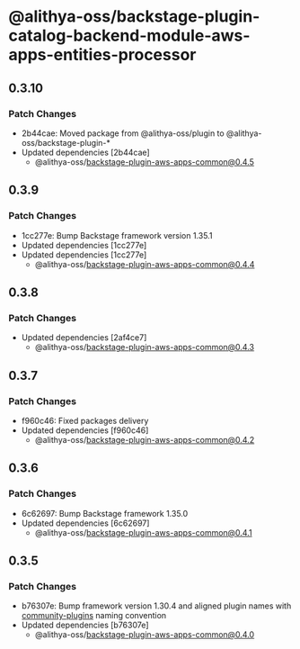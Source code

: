# @alithya-oss/backstage-plugin-catalog-backend-module-aws-apps-entities-processor

## 0.3.10

### Patch Changes

- 2b44cae: Moved package from @alithya-oss/plugin to @alithya-oss/backstage-plugin-\*
- Updated dependencies [2b44cae]
  - @alithya-oss/backstage-plugin-aws-apps-common@0.4.5

## 0.3.9

### Patch Changes

- 1cc277e: Bump Backstage framework version 1.35.1
- Updated dependencies [1cc277e]
- Updated dependencies [1cc277e]
  - @alithya-oss/backstage-plugin-aws-apps-common@0.4.4

## 0.3.8

### Patch Changes

- Updated dependencies [2af4ce7]
  - @alithya-oss/backstage-plugin-aws-apps-common@0.4.3

## 0.3.7

### Patch Changes

- f960c46: Fixed packages delivery
- Updated dependencies [f960c46]
  - @alithya-oss/backstage-plugin-aws-apps-common@0.4.2

## 0.3.6

### Patch Changes

- 6c62697: Bump Backstage framework 1.35.0
- Updated dependencies [6c62697]
  - @alithya-oss/backstage-plugin-aws-apps-common@0.4.1

## 0.3.5

### Patch Changes

- b76307e: Bump framework version 1.30.4 and aligned plugin names with [community-plugins](https://github.com/backstage/community-plugins) naming convention
- Updated dependencies [b76307e]
  - @alithya-oss/backstage-plugin-aws-apps-common@0.4.0
